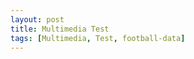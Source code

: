 ```yaml
---
layout: post
title: Multimedia Test
tags: [Multimedia, Test, football-data]
---
```


<script src="/js/jquery-1.11.2.min.js"></script>
<script src="/js/media-test.js"></script>